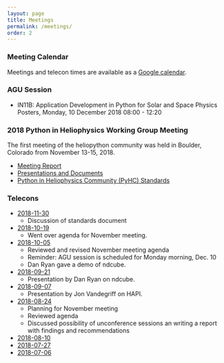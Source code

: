 ```yaml
---
layout: page
title: Meetings
permalink: /meetings/
order: 2
---
```

### Meeting Calendar

Meetings and telecon times are available as a [Google calendar](https://calendar.google.com/calendar?cid=NG42Z3YyaWZncDZyZ25rOGF1N2pzZjF1azBAZ3JvdXAuY2FsZW5kYXIuZ29vZ2xlLmNvbQ).

### AGU Session
* IN11B: Application Development in Python for Solar and Space Physics Posters, Monday, 10 December 2018  08:00 - 12:20

### 2018 Python in Heliophysics Working Group Meeting 

The first meeting of the heliopython community was held in Boulder, Colorado from November 13-15, 2018. 
* [Meeting Report](https://docs.google.com/document/d/1ejP0kaibf6DRxjYJNmPrF1t3Nl21r0pC1FuDhu0hPnM/edit?usp=sharing)
* [Presentations and Documents](https://drive.google.com/open?id=1snib9D8PcSaPByMqrAx8_4b05RfsTh58)
* [Python in Heliophysics Community (PyHC) Standards](https://github.com/heliophysicsPy/standards/blob/master/standards.md)

### Telecons

* [2018-11-30](https://docs.google.com/document/d/1Pk0XWjqbjpe9_xln9ZqQ_00o6wVDXIpjyhFq-moUBC0/edit#heading=h.i5bghtfdk9hv)
  * Discussion of standards document
* [2018-10-19](https://drive.google.com/open?id=1VgpR6eLZ-JZ2Y9NQrxy-kw0DVKdVLTYV)
  * Went over agenda for November meeting.  
* [2018-10-05](https://drive.google.com/open?id=1_vZ_1TI1P5vtgmRbU01Ufy6FEREi5fOv)
  * Reviewed and revised November meeting agenda
  * Reminder: AGU session is scheduled for Monday morning, Dec. 10
  * Dan Ryan gave a demo of ndcube.
* [2018-09-21](https://drive.google.com/open?id=1KVvFam8zk_LG_UEZOEigB9l1nJkegZ8A)
  * Presentation by Dan Ryan on ndcube.
* [2018-09-07](http://datashop.elasticbeanstalk.com/hapi)
  * Presentation by Jon Vandegriff on HAPI.
* [2018-08-24](https://drive.google.com/open?id=19eL7iJdzwjvgvo1L3EpHAaJYkeRMflD_)
  * Planning for November meeting
  * Reviewed agenda
  * Discussed possibility of unconference sessions an writing a report with findings and recommendations
* [2018-08-10](https://drive.google.com/open?id=1CHZm5NbicoB0djvpQXZjDagVBjQMIjj4)
* [2018-07-27](https://drive.google.com/open?id=15-W7BSp-BZ9B08sHXm5LfJIw-4XVfLoN)
* [2018-07-06](https://drive.google.com/open?id=1XppfiUg2BSxfF1opF8SW2IG4sFqzESPI)
